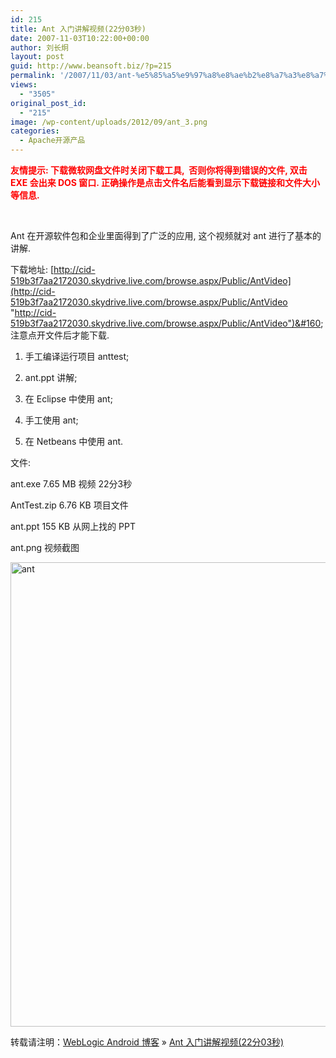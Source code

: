 ```yaml
---
id: 215
title: Ant 入门讲解视频(22分03秒)
date: 2007-11-03T10:22:00+00:00
author: 刘长炯
layout: post
guid: http://www.beansoft.biz/?p=215
permalink: '/2007/11/03/ant-%e5%85%a5%e9%97%a8%e8%ae%b2%e8%a7%a3%e8%a7%86%e9%a2%9122%e5%88%8603%e7%a7%92/'
views:
  - "3505"
original_post_id:
  - "215"
image: /wp-content/uploads/2012/09/ant_3.png
categories:
  - Apache开源产品
---
```

**<font color="#ff0000">友情提示: 下载微软网盘文件时关闭下载工具,&#160; 否则你将得到错误的文件, 双击 EXE 会出来 DOS 窗口. 正确操作是点击文件名后能看到显示下载链接和文件大小等信息.</font>**

&#160;

Ant 在开源软件包和企业里面得到了广泛的应用, 这个视频就对 ant 进行了基本的讲解.

下载地址: [http://cid-519b3f7aa2172030.skydrive.live.com/browse.aspx/Public/AntVideo](http://cid-519b3f7aa2172030.skydrive.live.com/browse.aspx/Public/AntVideo "http://cid-519b3f7aa2172030.skydrive.live.com/browse.aspx/Public/AntVideo")&#160; 注意点开文件后才能下载.

1. 手工编译运行项目 anttest;

2. ant.ppt 讲解;

3. 在 Eclipse 中使用 ant;

4. 手工使用 ant;

5. 在 Netbeans 中使用 ant.

文件: 

ant.exe 7.65 MB 视频 22分3秒

AntTest.zip 6.76 KB 项目文件

ant.ppt 155 KB 从网上找的 PPT

ant.png 视频截图

<img style="border-width:0;" height="743" alt="ant" src="http://www.blogjava.net/images/blogjava_net/beansoft/WindowsLiveWriter/Ant2203_10567/ant_3.png" width="1028" border="0" />

转载请注明：[WebLogic Android 博客](http://www.beansoft.biz) &raquo; [Ant 入门讲解视频(22分03秒)](http://www.beansoft.biz/2007/11/03/ant-%e5%85%a5%e9%97%a8%e8%ae%b2%e8%a7%a3%e8%a7%86%e9%a2%9122%e5%88%8603%e7%a7%92/)